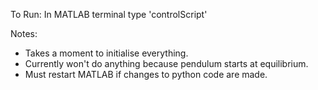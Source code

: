 To Run: In MATLAB terminal type 'controlScript'

Notes:
  * Takes a moment to initialise everything.
  * Currently won't do anything because pendulum starts at equilibrium.
  * Must restart MATLAB if changes to python code are made. 
